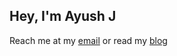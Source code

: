## Hey, I'm Ayush J 

Reach me at my [email](mailto:ayushjayaswal51@gmail.com) or read my [blog](https://ayushjay.bearblog.dev/)

